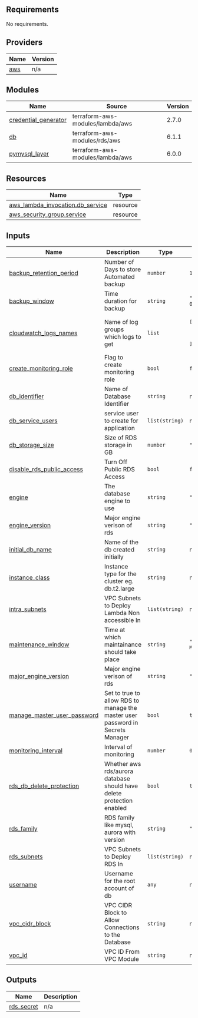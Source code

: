 ## Requirements

No requirements.

## Providers

| Name | Version |
|------|---------|
| <a name="provider_aws"></a> [aws](#provider\_aws) | n/a |

## Modules

| Name | Source | Version |
|------|--------|---------|
| <a name="module_credential_generator"></a> [credential\_generator](#module\_credential\_generator) | terraform-aws-modules/lambda/aws | 2.7.0 |
| <a name="module_db"></a> [db](#module\_db) | terraform-aws-modules/rds/aws | 6.1.1 |
| <a name="module_pymysql_layer"></a> [pymysql\_layer](#module\_pymysql\_layer) | terraform-aws-modules/lambda/aws | 6.0.0 |

## Resources

| Name | Type |
|------|------|
| [aws_lambda_invocation.db_service](https://registry.terraform.io/providers/hashicorp/aws/latest/docs/resources/lambda_invocation) | resource |
| [aws_security_group.service](https://registry.terraform.io/providers/hashicorp/aws/latest/docs/resources/security_group) | resource |

## Inputs

| Name | Description | Type | Default | Required |
|------|-------------|------|---------|:--------:|
| <a name="input_backup_retention_period"></a> [backup\_retention\_period](#input\_backup\_retention\_period) | Number of Days to store Automated backup | `number` | `15` | no |
| <a name="input_backup_window"></a> [backup\_window](#input\_backup\_window) | Time duration for backup | `string` | `"03:00-06:00"` | no |
| <a name="input_cloudwatch_logs_names"></a> [cloudwatch\_logs\_names](#input\_cloudwatch\_logs\_names) | Name of log groups which logs to get | `list` | <pre>[<br>  "audit",<br>  "error",<br>  "general"<br>]</pre> | no |
| <a name="input_create_monitoring_role"></a> [create\_monitoring\_role](#input\_create\_monitoring\_role) | Flag to create monitoring role | `bool` | `false` | no |
| <a name="input_db_identifier"></a> [db\_identifier](#input\_db\_identifier) | Name of Database Identifier | `string` | n/a | yes |
| <a name="input_db_service_users"></a> [db\_service\_users](#input\_db\_service\_users) | service user to create for application | `list(string)` | n/a | yes |
| <a name="input_db_storage_size"></a> [db\_storage\_size](#input\_db\_storage\_size) | Size of RDS storage in GB | `number` | `"50"` | no |
| <a name="input_disable_rds_public_access"></a> [disable\_rds\_public\_access](#input\_disable\_rds\_public\_access) | Turn Off Public RDS Access | `bool` | `false` | no |
| <a name="input_engine"></a> [engine](#input\_engine) | The database engine to use | `string` | `"mysql"` | no |
| <a name="input_engine_version"></a> [engine\_version](#input\_engine\_version) | Major engine verison of rds | `string` | `"8.0.23"` | no |
| <a name="input_initial_db_name"></a> [initial\_db\_name](#input\_initial\_db\_name) | Name of the db created initially | `string` | n/a | yes |
| <a name="input_instance_class"></a> [instance\_class](#input\_instance\_class) | Instance type for the cluster eg. db.t2.large | `string` | n/a | yes |
| <a name="input_intra_subnets"></a> [intra\_subnets](#input\_intra\_subnets) | VPC Subnets to Deploy Lambda Non accessible In | `list(string)` | n/a | yes |
| <a name="input_maintenance_window"></a> [maintenance\_window](#input\_maintenance\_window) | Time at which maintainance should take place | `string` | `"Mon:00:00-Mon:03:00"` | no |
| <a name="input_major_engine_version"></a> [major\_engine\_version](#input\_major\_engine\_version) | Major engine verison of rds | `string` | `"8.0"` | no |
| <a name="input_manage_master_user_password"></a> [manage\_master\_user\_password](#input\_manage\_master\_user\_password) | Set to true to allow RDS to manage the master user password in Secrets Manager | `bool` | `true` | no |
| <a name="input_monitoring_interval"></a> [monitoring\_interval](#input\_monitoring\_interval) | Interval of monitoring | `number` | `0` | no |
| <a name="input_rds_db_delete_protection"></a> [rds\_db\_delete\_protection](#input\_rds\_db\_delete\_protection) | Whether aws rds/aurora database should have delete protection enabled | `bool` | `true` | no |
| <a name="input_rds_family"></a> [rds\_family](#input\_rds\_family) | RDS family like mysql, aurora with version | `string` | `"mysql8.0"` | no |
| <a name="input_rds_subnets"></a> [rds\_subnets](#input\_rds\_subnets) | VPC Subnets to Deploy RDS In | `list(string)` | n/a | yes |
| <a name="input_username"></a> [username](#input\_username) | Username for the root account of db | `any` | n/a | yes |
| <a name="input_vpc_cidr_block"></a> [vpc\_cidr\_block](#input\_vpc\_cidr\_block) | VPC CIDR Block to Allow Connections to the Database | `string` | n/a | yes |
| <a name="input_vpc_id"></a> [vpc\_id](#input\_vpc\_id) | VPC ID From VPC Module | `string` | n/a | yes |

## Outputs

| Name | Description |
|------|-------------|
| <a name="output_rds_secret"></a> [rds\_secret](#output\_rds\_secret) | n/a |
